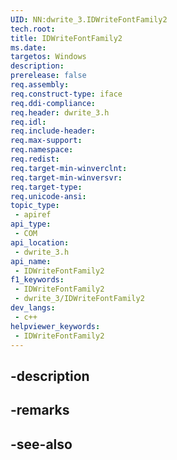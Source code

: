 ```yaml
---
UID: NN:dwrite_3.IDWriteFontFamily2
tech.root: 
title: IDWriteFontFamily2
ms.date: 
targetos: Windows
description: 
prerelease: false
req.assembly: 
req.construct-type: iface
req.ddi-compliance: 
req.header: dwrite_3.h
req.idl: 
req.include-header: 
req.max-support: 
req.namespace: 
req.redist: 
req.target-min-winverclnt: 
req.target-min-winversvr: 
req.target-type: 
req.unicode-ansi: 
topic_type:
 - apiref
api_type:
 - COM
api_location:
 - dwrite_3.h
api_name:
 - IDWriteFontFamily2
f1_keywords:
 - IDWriteFontFamily2
 - dwrite_3/IDWriteFontFamily2
dev_langs:
 - c++
helpviewer_keywords:
 - IDWriteFontFamily2
---
```


## -description

## -remarks

## -see-also

